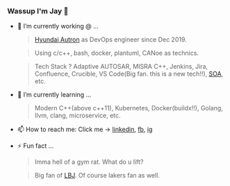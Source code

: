### Wassup I'm Jay 🐒

- 🔭 I’m currently working @ ...
  >[Hyundai Autron](http://www.hyundai-autron.com/eng/main/index.do) as DevOps engineer since Dec 2019.

  >Using c/c++, bash, docker, plantuml, CANoe as technics.

  >Tech Stack ? Adaptive AUTOSAR, MISRA C++, Jenkins, Jira, Confluence, Crucible, VS Code(Big fan. this is a new tech!!), [SOA](https://en.wikipedia.org/wiki/Service-oriented_architecture), etc.

- 🌱 I’m currently learning ...
  >Modern C++(above c++11), Kubernetes, Docker(buildx!!), Golang, llvm, clang, microservice, etc.

- 📫 How to reach me: Click me -> [linkedin](https://linkedin.com/in/jayjayleekr), [fb](https://facebook.com/jayjaykr), [ig](https://instagram.com/jaylee.kr)

- ⚡ Fun fact ...
  > Imma hell of a gym rat. What do u lift?
  
  > Big fan of [LBJ](https://en.wikipedia.org/wiki/LeBron_James). Of course lakers fan as well.
  

<!--
**jayleekr/jayleekr** is a ✨ _special_ ✨ repository because its `README.md` (this file) appears on your GitHub profile.

Here are some ideas to get you started:

- 🔭 I’m currently working on ...
- 🌱 I’m currently learning ...
- 👯 I’m looking to collaborate on ...
- 🤔 I’m looking for help with ...
- 💬 Ask me about ...
- 📫 How to reach me: ...
- 😄 Pronouns: ...
- ⚡ Fun fact: ...
-->
